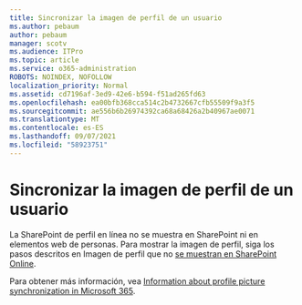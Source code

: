 ```yaml
---
title: Sincronizar la imagen de perfil de un usuario
ms.author: pebaum
author: pebaum
manager: scotv
ms.audience: ITPro
ms.topic: article
ms.service: o365-administration
ROBOTS: NOINDEX, NOFOLLOW
localization_priority: Normal
ms.assetid: cd7196af-3ed9-42e6-b594-f51ad265fd63
ms.openlocfilehash: ea00bfb368cca514c2b4732667cfb55509f9a3f5
ms.sourcegitcommit: ae556b6b26974392ca68a68426a2b40967ae0071
ms.translationtype: MT
ms.contentlocale: es-ES
ms.lasthandoff: 09/07/2021
ms.locfileid: "58923751"
---
```

# <a name="sync-a-users-profile-picture"></a>Sincronizar la imagen de perfil de un usuario

La SharePoint de perfil en línea no se muestra en SharePoint ni en elementos web de personas. Para mostrar la imagen de perfil, siga los pasos descritos en Imagen de perfil que no [se muestran en SharePoint Online](https://docs.microsoft.com/sharepoint/troubleshoot/administration/profile-picture-not-showing).

Para obtener más información, vea [Information about profile picture synchronization in Microsoft 365](https://support.office.com/article/information-about-profile-picture-synchronization-in-office-365-20594d76-d054-4af4-a660-401133e3d48a).

